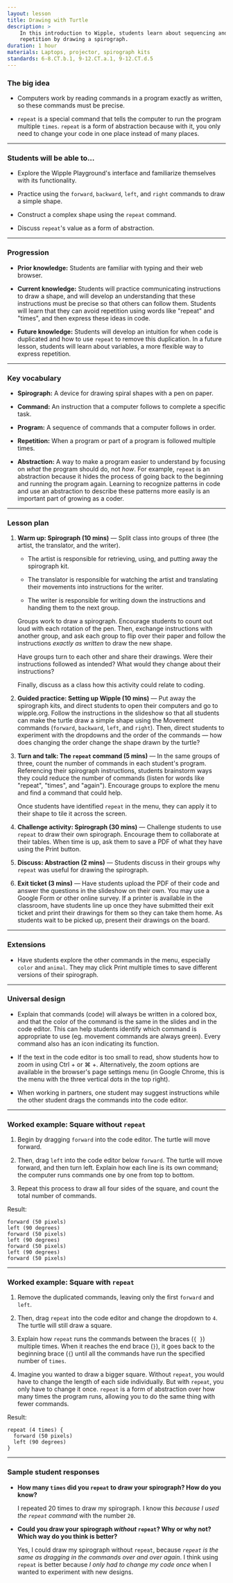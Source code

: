 ```yaml
---
layout: lesson
title: Drawing with Turtle
description: >
    In this introduction to Wipple, students learn about sequencing and
    repetition by drawing a spirograph.
duration: 1 hour
materials: Laptops, projector, spirograph kits
standards: 6-8.CT.b.1, 9-12.CT.a.1, 9-12.CT.d.5
---
```


### The big idea

-   Computers work by reading commands in a program exactly as written, so these
    commands must be precise.

-   `repeat` is a special command that tells the computer to run the program
    multiple `times`. `repeat` is a form of abstraction because with it, you
    only need to change your code in one place instead of many places.

---

### Students will be able to...

-   Explore the Wipple Playground's interface and familiarize themselves with
    its functionality.

-   Practice using the `forward`, `backward`, `left`, and `right` commands to
    draw a simple shape.

-   Construct a complex shape using the `repeat` command.

-   Discuss `repeat`'s value as a form of abstraction.

---

### Progression

-   **Prior knowledge:** Students are familiar with typing and their web
    browser.

-   **Current knowledge:** Students will practice communicating instructions to
    draw a shape, and will develop an understanding that these instructions must
    be precise so that others can follow them. Students will learn that they can
    avoid repetition using words like "repeat" and "times", and then express
    these ideas in code.

-   **Future knowledge:** Students will develop an intuition for when code is
    duplicated and how to use `repeat` to remove this duplication. In a future
    lesson, students will learn about variables, a more flexible way to express
    repetition.

---

### Key vocabulary

-   **Spirograph:** A device for drawing spiral shapes with a pen on paper.

-   **Command:** An instruction that a computer follows to complete a specific
    task.

-   **Program:** A sequence of commands that a computer follows in order.

-   **Repetition:** When a program or part of a program is followed multiple
    times.

-   **Abstraction:** A way to make a program easier to understand by focusing on
    _what_ the program should do, not _how_. For example, `repeat` is an
    abstraction because it hides the process of going back to the beginning and
    running the program again. Learning to recognize patterns in code and use an
    abstraction to describe these patterns more easily is an important part of
    growing as a coder.

---

### Lesson plan

1.  **Warm up: Spirograph (10 mins)** — Split class into groups of three (the
    artist, the translator, and the writer).

    -   The artist is responsible for retrieving, using, and putting away the
        spirograph kit.

    -   The translator is responsible for watching the artist and translating
        their movements into instructions for the writer.

    -   The writer is responsible for writing down the instructions and handing
        them to the next group.

    Groups work to draw a spirograph. Encourage students to count out loud with
    each rotation of the pen. Then, exchange instructions with another group,
    and ask each group to flip over their paper and follow the instructions
    _exactly as written_ to draw the new shape.

    Have groups turn to each other and share their drawings. Were their
    instructions followed as intended? What would they change about their
    instructions?

    Finally, discuss as a class how this activity could relate to coding.

2.  **Guided practice: Setting up Wipple (10 mins)** — Put away the spirograph
    kits, and direct students to open their computers and go to wipple.org.
    Follow the instructions in the slideshow so that all students can make the
    turtle draw a simple shape using the Movement commands (`forward`,
    `backward`, `left`, and `right`). Then, direct students to experiment with
    the dropdowns and the order of the commands — how does changing the order
    change the shape drawn by the turtle?

3.  **Turn and talk: The `repeat` command (5 mins)** — In the same groups of
    three, count the number of commands in each student's program. Referencing
    their spirograph instructions, students brainstorm ways they could reduce
    the number of commands (listen for words like "repeat", "times", and
    "again"). Encourage groups to explore the menu and find a command that could
    help.

    Once students have identified `repeat` in the menu, they can apply it to
    their shape to tile it across the screen.

4.  **Challenge activity: Spirograph (30 mins)** — Challenge students to use
    `repeat` to draw their own spirograph. Encourage them to collaborate at
    their tables. When time is up, ask them to save a PDF of what they have
    using the Print button.

5.  **Discuss: Abstraction (2 mins)** — Students discuss in their groups why
    `repeat` was useful for drawing the spirograph.

6.  **Exit ticket (3 mins)** — Have students upload the PDF of their code and
    answer the questions in the slideshow on their own. You may use a Google
    Form or other online survey. If a printer is available in the classroom,
    have students line up once they have submitted their exit ticket and print
    their drawings for them so they can take them home. As students wait to be
    picked up, present their drawings on the board.

---

### Extensions

-   Have students explore the other commands in the menu, especially `color` and
    `animal`. They may click Print multiple times to save different versions of
    their spirograph.

---

### Universal design

-   Explain that commands (code) will always be written in a colored box, and
    that the color of the command is the same in the slides and in the code
    editor. This can help students identify which command is appropriate to use
    (eg. movement commands are always green). Every command also has an icon
    indicating its function.

-   If the text in the code editor is too small to read, show students how to
    zoom in using Ctrl&nbsp;+ or ⌘&nbsp;+. Alternatively, the zoom options are
    available in the browser's page settings menu (in Google Chrome, this is the
    menu with the three vertical dots in the top right).

-   When working in partners, one student may suggest instructions while the
    other student drags the commands into the code editor.

---

### Worked example: Square without `repeat`

1.  Begin by dragging `forward` into the code editor. The turtle will move
    forward.

2.  Then, drag `left` into the code editor below `forward`. The turtle will move
    forward, and then turn left. Explain how each line is its own command; the
    computer runs commands one by one from top to bottom.

3.  Repeat this process to draw all four sides of the square, and count the
    total number of commands.

Result:

```wipple
forward (50 pixels)
left (90 degrees)
forward (50 pixels)
left (90 degrees)
forward (50 pixels)
left (90 degrees)
forward (50 pixels)
```

---

### Worked example: Square with `repeat`

1.  Remove the duplicated commands, leaving only the first `forward` and `left`.

2.  Then, drag `repeat` into the code editor and change the dropdown to `4`. The
    turtle will still draw a square.

3.  Explain how `repeat` runs the commands between the braces (`{ }`) multiple
    times. When it reaches the end brace (`}`), it goes back to the beginning
    brace (`{`) until all the commands have run the specified number of `times`.

4.  Imagine you wanted to draw a bigger square. Without `repeat`, you would have
    to change the length of each side individually. But with `repeat`, you only
    have to change it once. `repeat` is a form of abstraction over how many
    times the program runs, allowing you to do the same thing with fewer
    commands.

Result:

```wipple
repeat (4 times) {
  forward (50 pixels)
  left (90 degrees)
}
```

---

### Sample student responses

-   **How many `times` did you `repeat` to draw your spirograph? How do you
    know?**

    I repeated 20 times to draw my spirograph. I know this _because I used the
    `repeat` command_ with the number `20`.

-   **Could you draw your spirograph _without_ `repeat`? Why or why not? Which
    way do you think is better?**

    Yes, I could draw my spirograph without `repeat`, because _`repeat` is the
    same as dragging in the commands over and over again_. I think using
    `repeat` is better because _I only had to change my code once_ when I wanted
    to experiment with new designs.
